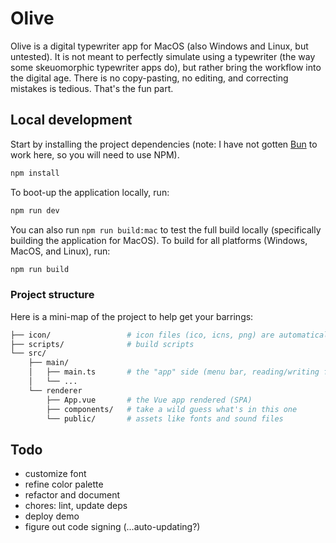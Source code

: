 # Olive

Olive is a digital typewriter app for MacOS (also Windows and Linux, but untested).
It is not meant to perfectly simulate using a typewriter (the way some skeuomorphic
typewriter apps do), but rather bring the workflow into the digital age. There is
no copy-pasting, no editing, and correcting mistakes is tedious. That's the fun part.


## Local development

Start by installing the project dependencies (note: I have not gotten [Bun](bun.sh)
to work here, so you will need to use NPM).

```bash
npm install
```

To boot-up the application locally, run:

```bash
npm run dev
```

You can also run `npm run build:mac` to test the full build locally (specifically
building the application for MacOS). To build for all platforms (Windows, MacOS,
and Linux), run:

```bash
npm run build
```


### Project structure

Here is a mini-map of the project to help get your barrings:

```bash
├── icon/                 # icon files (ico, icns, png) are automatically used for app icon
├── scripts/              # build scripts
└── src/
    ├── main/
    │   ├── main.ts       # the "app" side (menu bar, reading/writing files, etc)
    │   └── ...
    └── renderer
        ├── App.vue       # the Vue app rendered (SPA)
        ├── components/   # take a wild guess what's in this one
        └── public/       # assets like fonts and sound files
```


## Todo

- customize font
- refine color palette
- refactor and document
- chores: lint, update deps
- deploy demo
- figure out code signing (...auto-updating?)

